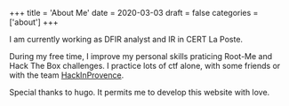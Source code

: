 +++
title = 'About Me'
date = 2020-03-03
draft = false
categories = ['about']
+++

I am currently working as DFIR analyst and IR in CERT La Poste.

During my free time, I improve my personal skills praticing Root-Me and Hack The Box challenges.
I practice lots of ctf alone, with some friends or with the team [HackInProvence](https://www.hackinprovence.fr/).

Special thanks to hugo. It permits me to develop this website with love.

